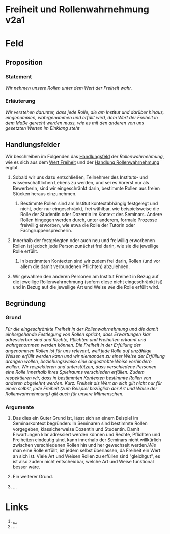 <!---
   NAME - The NAME of this project is:
ethos

  FILE - The FILENAME of the current file is:
/v2a3.md

  CREATION - This project was CREATED on:
2017-01-28-16:15:00 UTC

  MODIFICATION - This project was last MODIFIED on:
2017-01-28-16:15:00 UTC

  VERSION - The current VERSION of this project is:
<git-commit-hash>-2017-01-28-16:15:00 UTC

  CREATOR(S) - This project was CREATED by:
Michael Czechowski, Martin Maga

  CONTACT - You can CONTACT the creator(s) or developer(s) of this project at:
E-Mail: mail@martinmaga.de

  COPYRIGHT - The COPYRIGHT holder of this project is:
COPYRIGHT (c) 2016 Martin Maga

  LICENSE - This project is LICENSED under the following license:
Martin Maga 2016 CC BY-SA 4.0 https://creativecommons.org

  SUBFILE – This is a SUBFILE! For more INFORMATION on this project go to:
/README.md
--->

# Freiheit und Rollenwahrnehmung v2a1

# Feld
## Proposition
### Statement
*Wir nehmen unsere Rollen unter dem Wert der Freiheit wahr.*

### Erläuterung
*Wir verstehen darunter, dass jede Rolle, die am Institut und darüber hinaus, eingenommen, wahrgenommen und erfüllt wird, dem Wert der Freiheit in dem Maße gerecht werden muss, wie es mit den anderen von uns gesetzten Werten im Einklang steht*

## Handlungsfelder
Wir beschreiben im Folgenden das [Handlungsfeld](../synopsis/reasons.md) der *Rollenwahrnehmung*, wie es sich aus dem [Wert Freiheit](../values/vi_value.md) und der [Handlung Rollenwahrnehmung](../actions/ai_action.md) ergibt.

1. Sobald wir uns dazu entschließen, Teilnehmer des Instituts- und wissenschaftlichen Lebens zu werden, und sei es Vorerst nur als Bewerberin, sind wir eingeschränkt darin, bestimmte Rollen aus freien Stücken heraus einzunehmen.

    1. Bestimmte Rollen sind am Institut kontextabhängig festgelegt und nicht, oder nur eingeschränkt, frei wählbar, wie beispielsweise die Rolle der Studentin oder Dozentin im Kontext des Seminars. Andere Rollen hingegen werden durch, unter anderem, formale Prozesse freiwillig erworben, wie etwa die Rolle der Tutorin oder Fachgruppensprecherin.

2. Innerhalb der festgelegten oder auch neu und freiwillig erworbenen Rollen ist jedoch jede Person zunächst frei darin, wie sie die jeweilige Rolle erfüllt.

    1. In bestimmten Kontexten sind wir zudem frei darin, Rollen (und vor allem die damit verbundenen Pflichten) abzulehnen.

3. Wir gewähren den anderen Personen am Institut Freiheit in Bezug auf die jeweilige Rollenwahrnehmung (sofern diese nicht eingeschränkt ist) und in Bezug auf die jeweilige Art und Weise *wie* die Rolle erfüllt wird.

## Begründung
### Grund
*Für die eingeschränkte Freiheit in der Rollenwahrnehmung und die damit einhergehende Festlegung von Rollen spricht, dass Erwartungen klar adressierbar sind und Rechte, Pflichten und Freiheiten erkannt und wahrgenommen werden können.
Die Freiheit in der Erfüllung der angenommen Rollen ist für uns relevant, weil jede Rolle auf unzählige Weisen erfüllt werden kann und wir niemanden zu einer Weise der Erfüllung drängen wollen, beziehungsweise eine angestrebte Weise verhindern wollen. Wir respektieren und unterstützen, dass verschiedene Personen eine Rolle innerhalb ihres Spielraums verschieden erfüllen. Zudem respektieren wir, dass in bestimmten Kontexten bestimmte Rollen von anderen abgelehnt werden. Kurz: Freiheit als Wert an sich gilt nicht nur für einen selbst, jede Freiheit (zum  Beispiel bezüglich der Art und Weise der Rollenwahrnehmung) gilt auch für unsere Mitmenschen.*

### Argumente
1.  Das dies ein Guter Grund ist, lässt sich an einem Beispiel im Seminarkontext begründen: In Seminaren sind bestimmte Rollen vorgegeben, klassicherweise Dozentin und Studentin. Damit Erwartungen klar adressiert werden können und Rechte, Pflichten und Freiheiten eindeutig sind, kann innerhalb der Seminars nicht willkürlich zwischen verschiedenen Rollen hin und her gewechselt werden.*Wie* man eine Rolle erfüllt, ist jedem selbst überlassen, da Freiheit ein Wert an sich ist. Viele Art und Weisen Rollen zu erfüllen sind "gleichgut", es ist also zudem nicht entscheidbar, welche Art und Weise funktional besser wäre.

2. Ein weiterer Grund.

3. …






# Links
  1. […](…)
  2. …

